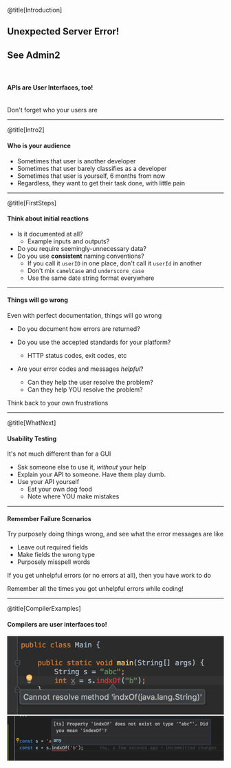 @title[Introduction]

## Unexpected Server Error! 
## See Admin2

<br />

#### APIs are User Interfaces, too!
<br>
<span class="byline">Don't forget who your users are</span>

---

@title[Intro2]

#### Who is your audience
- Sometimes that user is another developer
- Sometimes that user barely classifies as a developer
- Sometimes that user is yourself, 6 months from now
- Regardless, they want to get their task done, with little pain

---

@title[FirstSteps]

#### Think about initial reactions
- Is it documented at all? 
    - Example inputs and outputs?
- Do you require seemingly-unnecessary data?
- Do you use **consistent** naming conventions?
    - If you call it `userID` in one place, don't call it `userId` in another
    - Don't mix `camelCase` and `underscore_case`
    - Use the same date string format everywhere

---

#### Things will go wrong
Even with perfect documentation, things will go wrong
- Do you document how errors are returned?
- Do you use the accepted standards for your platform?
    - HTTP status codes, exit codes, etc

- Are your error codes and messages *helpful*?
    - Can they help the user resolve the problem?
    - Can they help YOU resolve the problem?

<span class="byline">Think back to your own frustrations</span>

---

@title[WhatNext]

#### Usability Testing
It's not much different than for a GUI
- Ssk someone else to use it, _without_ your help
- Explain your API to someone. Have them play dumb.
- Use your API yourself
    - Eat your own dog food
    - Note where YOU make mistakes

---

#### Remember Failure Scenarios
Try purposely doing things wrong, and see what the error messages are like
- Leave out required fields
- Make fields the wrong type
- Purposely misspell words

If you get unhelpful errors (or no errors at all), then you have work to do

<span class="byline">Remember all the times you got unhelpful errors while coding!</span>

---

@title[CompilerExamples]
#### Compilers are user interfaces too!

![Java](javaError.png)
![Typescript](typescriptError.png)
